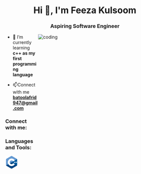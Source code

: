 
<h1 align="center">Hi 👋, I'm Feeza Kulsoom</h1>
<h3 align="center">Aspiring Software Engineer</h3>
<img src="https://media.tenor.com/5ry-200hErMAAAAM/hacker-hacker-man.gif" align="right" alt="coding" width="400" height="400" >

- 🌱 I’m currently learning **c++ as my first programming language**

- 📫Connect with me **batoolafrid947@gmail.com**

<h3 align="left">Connect with me:</h3>
<p align="left">
</p>

<h3 align="left">Languages and Tools:</h3>
<p align="left"> <a href="https://www.w3schools.com/cpp/" target="_blank" rel="noreferrer"> <img src="https://raw.githubusercontent.com/devicons/devicon/master/icons/cplusplus/cplusplus-original.svg" alt="cplusplus" width="40" height="40"/> </a> </p>
